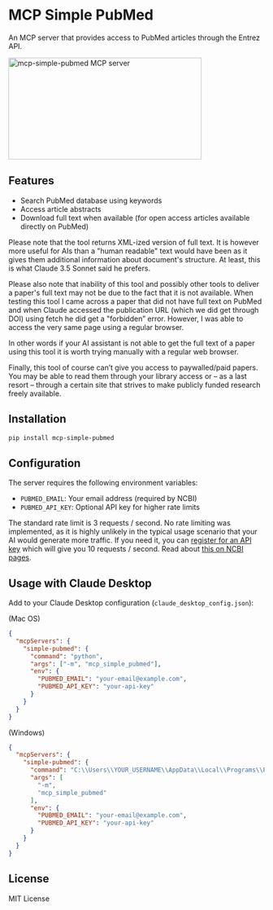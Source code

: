 # MCP Simple PubMed

An MCP server that provides access to PubMed articles through the Entrez API.

<a href="https://glama.ai/mcp/servers/5wlfb8i6bj"><img width="380" height="200" src="https://glama.ai/mcp/servers/5wlfb8i6bj/badge" alt="mcp-simple-pubmed MCP server" /></a>

## Features

- Search PubMed database using keywords
- Access article abstracts
- Download full text when available (for open access articles available directly on PubMed) 

Please note that the tool returns XML-ized version of full text. It is however more useful for AIs than a "human readable" text would have been as it gives them additional information about document's structure. At least, this is what Claude 3.5 Sonnet said he prefers. 

Please also note that inability of this tool and possibly other tools to deliver a paper's full text may not be due to the fact that it is not available. When testing this tool I came across a paper that did not have full text on PubMed and when Claude accessed the publication URL (which we did get through DOI) using fetch he did get a "forbidden” error. However, I was able to access the very same page using a regular browser. 

In other words if your AI assistant is not able to get the full text of a paper using this tool it is worth trying manually with a regular web browser.

Finally, this tool of course can’t give you access to paywalled/paid papers. You may be able to read them through your library access or – as a last resort – through a certain site that strives to make publicly funded research freely available. 

## Installation

```bash
pip install mcp-simple-pubmed
```

## Configuration

The server requires the following environment variables:

- `PUBMED_EMAIL`: Your email address (required by NCBI)
- `PUBMED_API_KEY`: Optional API key for higher rate limits 

The standard rate limit is 3 requests / second. No rate limiting was implemented, as it is highly unlikely in the typical usage scenario that your AI would generate more traffic. If you need it, you can [register for an API key](https://www.ncbi.nlm.nih.gov/account/) which will give you 10 requests / second. Read about [this on NCBI pages](https://www.ncbi.nlm.nih.gov/books/NBK25497/#chapter2.Usage_Guidelines_and_Requiremen).

## Usage with Claude Desktop

Add to your Claude Desktop configuration (`claude_desktop_config.json`):

(Mac OS)

```json
{
  "mcpServers": {
    "simple-pubmed": {
      "command": "python",
      "args": ["-m", "mcp_simple_pubmed"],
      "env": {
        "PUBMED_EMAIL": "your-email@example.com",
        "PUBMED_API_KEY": "your-api-key" 
      }
    }
  }
}
```

(Windows)


```json
{
  "mcpServers": {
    "simple-pubmed": {
      "command": "C:\\Users\\YOUR_USERNAME\\AppData\\Local\\Programs\\Python\\Python311\\python.exe",
      "args": [
        "-m",
        "mcp_simple_pubmed"
      ],
      "env": {
        "PUBMED_EMAIL": "your-email@example.com",
        "PUBMED_API_KEY": "your-api-key" 
      }
    }
  }
}
```

## License

MIT License
